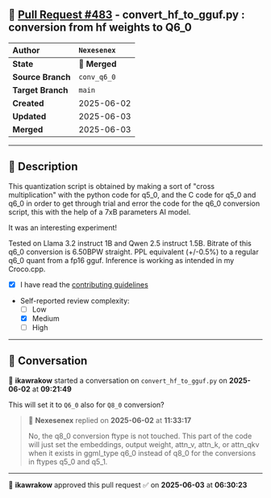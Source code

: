 ## 🔀 [Pull Request #483](https://github.com/ikawrakow/ik_llama.cpp/pull/483) -  convert_hf_to_gguf.py : conversion from hf weights to Q6_0

| **Author** | `Nexesenex` |
| :--- | :--- |
| **State** | 🔀 **Merged** |
| **Source Branch** | `conv_q6_0` |
| **Target Branch** | `main` |
| **Created** | 2025-06-02 |
| **Updated** | 2025-06-03 |
| **Merged** | 2025-06-03 |

---

## 📄 Description

This quantization script is obtained by making a sort of "cross multiplication" with the python code for q5_0, and the C code for q5_0 and q6_0 in order to get through trial and error the code for the q6_0 conversion script, this with the help of a 7xB parameters AI model.

It was an interesting experiment!

Tested on Llama 3.2 instruct 1B and Qwen 2.5 instruct 1.5B.
Bitrate of this q6_0 conversion is 6.50BPW straight.
PPL equivalent (+/-0.5%) to a regular q6_0 quant from a fp16 gguf.
Inference is working as intended in my Croco.cpp.

- [x] I have read the [contributing guidelines](https://github.com/ggerganov/llama.cpp/blob/master/CONTRIBUTING.md)
- Self-reported review complexity:
  - [ ] Low
  - [x] Medium
  - [ ] High

---

## 💬 Conversation

👤 **ikawrakow** started a conversation on `convert_hf_to_gguf.py` on **2025-06-02** at **09:21:49**

This will set it to `Q6_0` also for `Q8_0` conversion?

> 👤 **Nexesenex** replied on **2025-06-02** at **11:33:17**
> 
> No, the q8_0 conversion ftype is not touched.
> This part of the code will just set the embeddings, output weight, attn_v, attn_k, or attn_qkv when it exists in ggml_type q6_0 instead of q8_0 for the conversions in ftypes q5_0 and q5_1.

---

👤 **ikawrakow** approved this pull request ✅ on **2025-06-03** at **06:30:23**